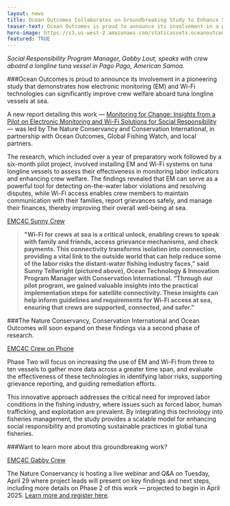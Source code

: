 ```yaml
---
layout: news
title: Ocean Outcomes Collaborates on Groundbreaking Study to Enhance Social Responsibility at Sea
teaser-text: Ocean Outcomes is proud to announce its involvement in a pioneering study that demonstrates how electronic monitoring (EM) and Wi-Fi technologies can significantly improve crew welfare aboard tuna longline vessels at sea. 
hero-image: https://s3.us-west-2.amazonaws.com/staticassets.oceanoutcomes.org/hero+photos/EMC4C+Hero+Image.png 
featured: TRUE
--- 
```

*Social Responsibility Program Manager, Gabby Lout, speaks with crew aboard a longline tuna vessel in Pago Pago, American Samoa.*

###Ocean Outcomes is proud to announce its involvement in a pioneering study that demonstrates how electronic monitoring (EM) and Wi-Fi technologies can significantly improve crew welfare aboard tuna longline vessels at sea.

A new report detailing this work — [Monitoring for Change: Insights from a Pilot on Electronic Monitoring and Wi-Fi Solutions for Social Responsibility](https://www.nature.org/content/dam/tnc/nature/en/documents/EM4SR_Report_Final.pdf) — was led by The Nature Conservancy and Conservation International, in partnership with Ocean Outcomes, Global Fishing Watch, and local partners. 

The research, which included over a year of preparatory work followed by a six-month pilot project, involved installing EM and Wi-Fi systems on tuna longline vessels to assess their effectiveness in monitoring labor indicators and enhancing crew welfare. The findings revealed that EM can serve as a powerful tool for detecting on-the-water labor violations and resolving disputes, while Wi-Fi access enables crew members to maintain communication with their families, report grievances safely, and manage their finances, thereby improving their overall well-being at sea.

[EMC4C Sunny Crew](https://s3.us-west-2.amazonaws.com/staticassets.oceanoutcomes.org/news+and+analysis/EMC4C+Sunny+Crew_.png)
>**"Wi-Fi for crews at sea is a critical unlock, enabling crews to speak with family and friends, access grievance mechanisms, and check payments. This connectivity transforms isolation into connection, providing a vital link to the outside world that can help reduce some of the labor risks the distant-water fishing industry faces,” said Sunny Tellwright (pictured above), Ocean Technology & Innovation Program Manager with Conservation International. “Through our pilot program, we gained valuable insights into the practical implementation steps for satellite connectivity. These insights can help inform guidelines and requirements for Wi-Fi access at sea, ensuring that crews are supported, connected, and safer.”**

###The Nature Conservancy, Conservation International and Ocean Outcomes will soon expand on these findings via a second phase of research. 

[EMC4C Crew on Phone](https://s3.us-west-2.amazonaws.com/staticassets.oceanoutcomes.org/news+and+analysis/EMC4C+Crew+on+Phone.png)

Phase Two will focus on increasing the use of EM and Wi-Fi from three to ten vessels to gather more data across a greater time span, and evaluate the effectiveness of these technologies in identifying labor risks, supporting grievance reporting, and guiding remediation efforts. 

This innovative approach addresses the critical need for improved labor conditions in the fishing industry, where issues such as forced labor, human trafficking, and exploitation are prevalent. By integrating this technology into fisheries management, the study provides a scalable model for enhancing social responsibility and promoting sustainable practices in global tuna fisheries.

###Want to learn more about this groundbreaking work? 

[EMC4C Gabby Crew](https://s3.us-west-2.amazonaws.com/staticassets.oceanoutcomes.org/news+and+analysis/EMC4C+Gabby+Crew.png)

The Nature Conservancy is hosting a live webinar and Q&A on Tuesday, April 29 where project leads will present on key findings and next steps, including more details on Phase 2 of this work — projected to begin in April 2025. [Learn more and register here](https://events.zoom.us/ev/AvBU2L24I9oaYT5CMHYECt7YKS7kvKlwn-6Ch3i69PeBdQCanngw~Am4IcNCWE8d-GCYtAyeKhkdkw0CrxHQW-1MDubg8cNx1yBCgUlRnl_FRHQ). 
